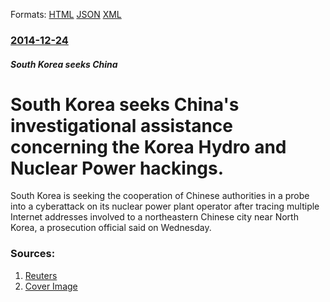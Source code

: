 
Formats: [HTML](/news/2014/12/24/south-korea-seeks-china-s-investigational-assistance-concerning-the-korea-hydro-and-nuclear-power-hackings.html)  [JSON](/news/2014/12/24/south-korea-seeks-china-s-investigational-assistance-concerning-the-korea-hydro-and-nuclear-power-hackings.json)  [XML](/news/2014/12/24/south-korea-seeks-china-s-investigational-assistance-concerning-the-korea-hydro-and-nuclear-power-hackings.xml)  

### [2014-12-24](/news/2014/12/24/index.md)

##### South Korea seeks China
# South Korea seeks China's investigational assistance concerning the Korea Hydro and Nuclear Power hackings. 

South Korea is seeking the cooperation of Chinese authorities in a probe into a cyberattack on its nuclear power plant operator after tracing multiple Internet addresses involved to a northeastern Chinese city near North Korea, a prosecution official said on Wednesday.


### Sources:

1. [Reuters](https://www.reuters.com/article/2014/12/24/us-northkorea-cybersecurity-nuclear-idUSKBN0K20DT20141224?feedType=RSS)
1. [Cover Image](https://s2.reutersmedia.net/resources/r/?m=02&d=20141224&t=2&i=1004859589&w=&fh=545px&fw=&ll=&pl=&sq=&r=LYNXMPEABN07C)
